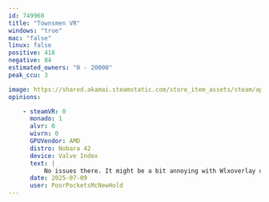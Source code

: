 ```yaml
---
id: 749960
title: "Townsmen VR"
windows: "true"
mac: "false"
linux: false
positive: 418
negative: 84
estimated_owners: "0 - 20000"
peak_ccu: 3

image: https://shared.akamai.steamstatic.com/store_item_assets/steam/apps/749960/header.jpg?t=1729171375
opinions:

    - steamVR: 0
      monado: 1
      alvr: 0
      wivrn: 0
      GPUVendor: AMD
      distro: Nobara 42
      device: Valve Index
      text: |
          No issues there. It might be a bit annoying with Wlxoverlay using some of the grab motion the game uses to move around, but outside this specific thing, it's no biggie.
      date: 2025-07-09
      user: PoorPocketsMcNewHold
---
```

